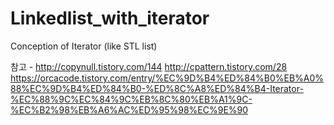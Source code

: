 # Linkedlist_with_iterator
Conception of Iterator (like STL list)

참고 -
http://copynull.tistory.com/144
http://cpattern.tistory.com/28
https://orcacode.tistory.com/entry/%EC%9D%B4%ED%84%B0%EB%A0%88%EC%9D%B4%ED%84%B0-%ED%8C%A8%ED%84%B4-Iterator-%EC%88%9C%EC%84%9C%EB%8C%80%EB%A1%9C-%EC%B2%98%EB%A6%AC%ED%95%98%EC%9E%90
